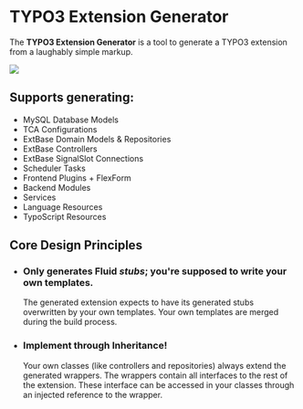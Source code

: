 TYPO3 Extension Generator
=========================

The **TYPO3 Extension Generator** is a tool to generate a TYPO3 extension from a laughably simple markup.

![](https://raw.github.com/oliversalzburg/typo3extensiongenerator/master/screenshot.png)

## Supports generating:
- MySQL Database Models
- TCA Configurations
- ExtBase Domain Models & Repositories
- ExtBase Controllers
- ExtBase SignalSlot Connections
- Scheduler Tasks
- Frontend Plugins + FlexForm
- Backend Modules
- Services
- Language Resources
- TypoScript Resources

## Core Design Principles
- ### Only generates Fluid *stubs*; you're supposed to write your own templates.  
  The generated extension expects to have its generated stubs overwritten by your own templates. Your own templates are merged during the build process.

- ### Implement through Inheritance!  
  Your own classes (like controllers and repositories) always extend the generated wrappers. The wrappers contain all interfaces to the rest of the extension. These interface can be accessed in your classes through an injected reference to the wrapper.